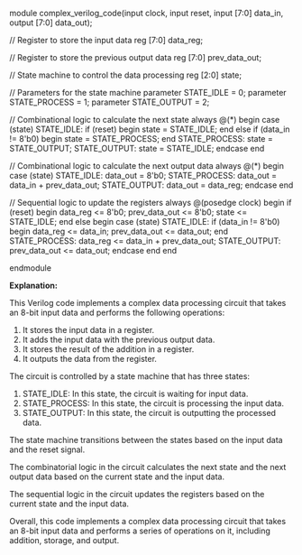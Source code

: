 module complex_verilog_code(input clock, input reset, input [7:0] data_in, output [7:0] data_out);

// Register to store the input data
reg [7:0] data_reg;

// Register to store the previous output data
reg [7:0] prev_data_out;

// State machine to control the data processing
reg [2:0] state;

// Parameters for the state machine
parameter STATE_IDLE = 0;
parameter STATE_PROCESS = 1;
parameter STATE_OUTPUT = 2;

// Combinational logic to calculate the next state
always @(*) begin
    case (state)
    STATE_IDLE:
        if (reset) begin
            state = STATE_IDLE;
        end else if (data_in != 8'b0) begin
            state = STATE_PROCESS;
        end
    STATE_PROCESS:
        state = STATE_OUTPUT;
    STATE_OUTPUT:
        state = STATE_IDLE;
    endcase
end

// Combinational logic to calculate the next output data
always @(*) begin
    case (state)
    STATE_IDLE:
        data_out = 8'b0;
    STATE_PROCESS:
        data_out = data_in + prev_data_out;
    STATE_OUTPUT:
        data_out = data_reg;
    endcase
end

// Sequential logic to update the registers
always @(posedge clock) begin
    if (reset) begin
        data_reg <= 8'b0;
        prev_data_out <= 8'b0;
        state <= STATE_IDLE;
    end else begin
        case (state)
        STATE_IDLE:
            if (data_in != 8'b0) begin
                data_reg <= data_in;
                prev_data_out <= data_out;
            end
        STATE_PROCESS:
            data_reg <= data_in + prev_data_out;
        STATE_OUTPUT:
            prev_data_out <= data_out;
        endcase
    end
end

endmodule

**Explanation:**

This Verilog code implements a complex data processing circuit that takes an 8-bit input data and performs the following operations:

1. It stores the input data in a register.
2. It adds the input data with the previous output data.
3. It stores the result of the addition in a register.
4. It outputs the data from the register.

The circuit is controlled by a state machine that has three states:

1. STATE_IDLE: In this state, the circuit is waiting for input data.
2. STATE_PROCESS: In this state, the circuit is processing the input data.
3. STATE_OUTPUT: In this state, the circuit is outputting the processed data.

The state machine transitions between the states based on the input data and the reset signal.

The combinatorial logic in the circuit calculates the next state and the next output data based on the current state and the input data.

The sequential logic in the circuit updates the registers based on the current state and the input data.

Overall, this code implements a complex data processing circuit that takes an 8-bit input data and performs a series of operations on it, including addition, storage, and output.